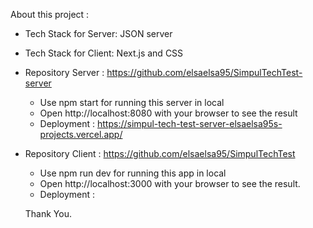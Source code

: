 About this project :

- Tech Stack for Server: JSON server
- Tech Stack for Client: Next.js and CSS

- Repository Server : https://github.com/elsaelsa95/SimpulTechTest-server

  - Use npm start for running this server in local
  - Open http://localhost:8080 with your browser to see the result
  - Deployment : https://simpul-tech-test-server-elsaelsa95s-projects.vercel.app/

- Repository Client : https://github.com/elsaelsa95/SimpulTechTest

  - Use npm run dev for running this app in local
  - Open http://localhost:3000 with your browser to see the result.
  - Deployment :

  Thank You.

